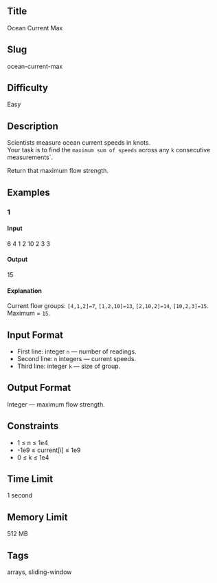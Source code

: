 ## Title
Ocean Current Max

## Slug
ocean-current-max

## Difficulty
Easy

## Description
Scientists measure ocean current speeds in knots.  
Your task is to find the `maximum sum of speeds` across any `k` consecutive measurements`.

Return that maximum flow strength.

## Examples

### 1
#### Input
6
4 1 2 10 2 3
3

#### Output
15

#### Explanation
Current flow groups: `[4,1,2]=7`, `[1,2,10]=13`, `[2,10,2]=14`, `[10,2,3]=15`.  
Maximum = `15`.

## Input Format
- First line: integer `n` — number of readings.  
- Second line: `n` integers — current speeds.  
- Third line: integer `k` — size of group.

## Output Format
Integer — maximum flow strength.

## Constraints
- 1 ≤ n ≤ 1e4  
- -1e9 ≤ current[i] ≤ 1e9  
- 0 ≤ k ≤ 1e4  

## Time Limit
1 second

## Memory Limit
512 MB

## Tags
arrays, sliding-window
